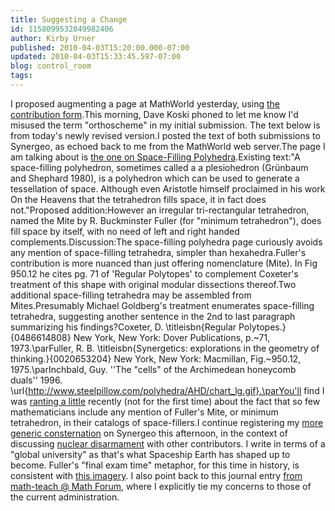 ```yaml
---
title: Suggesting a Change
id: 1158099532049982406
author: Kirby Urner
published: 2010-04-03T15:20:00.000-07:00
updated: 2010-04-03T15:33:45.597-07:00
blog: control_room
tags: 
---
```


I proposed augmenting a page at MathWorld yesterday, using [the contribution form](http://mathworld.wolfram.com/contact/contribute.html).This morning, Dave Koski phoned to let me know I'd misused the term "orthoscheme" in my initial submission.  The text below is from today's newly revised version.I  posted the text  of both submissions to Synergeo, as echoed back to me from the MathWorld web server.The page I am talking about is [the one on Space-Filling Polyhedra](http://mathworld.wolfram.com/Space-FillingPolyhedron.html).Existing text:"A space-filling polyhedron, sometimes called a a plesiohedron (Grünbaum and Shephard 1980), is a polyhedron  which can be used to generate a tessellation  of space. Although even Aristotle himself proclaimed in his work On the Heavens  that the tetrahedron fills space, it in fact does not."Proposed addition:However an irregular tri-rectangular tetrahedron, named the Mite by R.  Buckminster Fuller (for "minimum tetrahedron"), does fill space by  itself, with no need of left and right handed complements.Discussion:The space-filling polyhedra page curiously avoids any mention of space-filling tetrahedra, simpler than hexahedra.Fuller's contribution is more nuanced than just offering nomenclature (Mite). In Fig 950.12 he cites pg. 71 of 'Regular Polytopes' to complement Coxeter's treatment of this shape with original modular dissections thereof.Two additional space-filling tetrahedra may be assembled from Mites.Presumably Michael Goldberg's treatment enumerates space-filling tetrahedra, suggesting another sentence in the 2nd to last paragraph summarizing his findings?Coxeter, D. \titleisbn{Regular Polytopes.}{0486614808} New York, New York: Dover Publications, p.~71, 1973.\parFuller, R. B. \titleisbn{Synergetics: explorations in the geometry of thinking.}{0020653204} New York, New York: Macmillan, Fig.~950.12, 1975.\parInchbald, Guy. ''The "cells" of the Archimedean honeycomb duals'' 1996.  \url{http://www.steelpillow.com/polyhedra/AHD/chart_lg.gif}.\parYou'll find I was [ranting a little](http://worldgame.blogspot.com/2010/03/view-from-abroad.html) recently (not for the first time) about the fact that so few mathematicians include any mention of Fuller's Mite, or minimum tetrahedron, in their catalogs of space-fillers.I continue registering my [more generic consternation](http://groups.yahoo.com/group/synergeo/message/58193) on Synergeo this afternoon, in the context of discussing [nuclear disarmament](http://groups.yahoo.com/group/synergeo/message/58179) with other contributors.  I write in terms of a "global university" as that's what Spaceship Earth has shaped up to become.  Fuller's "final exam time" metaphor, for this time in history, is consistent with [this imagery](http://worldgame.blogspot.com/2007/06/our-global-u-advertisement.html).  I also point back to this journal entry [from math-teach @ Math Forum](http://mathforum.org/kb/thread.jspa?threadID=2057893&tstart=0), where I explicitly tie my concerns to those of the current administration.